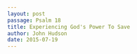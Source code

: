 ```yaml
---
layout: post
passage: Psalm 18
title: Experiencing God's Power To Save
author: John Hudson
date: 2015-07-19
---	
```

